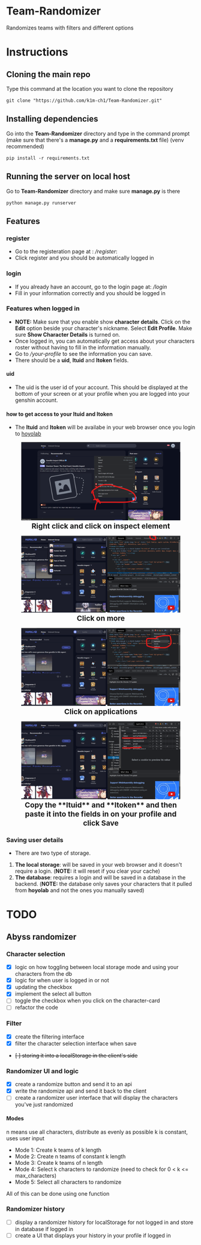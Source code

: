 # Team-Randomizer
Randomizes teams with filters and different options

# Instructions
## Cloning the main repo
Type this command at the location you want to clone the repository
```
git clone "https://github.com/k1m-ch1/Team-Randomizer.git"
```
## Installing dependencies
Go into the **Team-Randomizer** directory and type in the command prompt (make sure that there's a **manage.py** and a **requirements.txt** file) (venv recommended)
```
pip install -r requirements.txt
```

## Running the server on local host
Go to **Team-Randomizer** directory and make sure **manage.py** is there

 ```
 python manage.py runserver
 ```

 ## Features
 ### register
 - Go to the registeration page at : */register*:
 - Click register and you should be automatically logged in
 ### login
 - If you already have an account, go to the login page at: */login*
 - Fill in your information correctly and you should be logged in

 ### Features when logged in
 - **NOTE:** Make sure that you enable show **character details**. Click on the **Edit** option beside your character's nickname. Select **Edit Profile**. Make sure **Show Character Details** is turned on.
 - Once logged in, you can automatically get access about your characters roster without having to fill in the information manually.
 - Go to */your-profile* to see the information you can save.
 - There should be a **uid**, **ltuid** and **ltoken** fields.
 #### uid
 - The uid is the user id of your account. This should be displayed at the bottom of your screen or at your profile when you are logged into your genshin account.
 #### how to get access to your ltuid and ltoken
 - The **ltuid** and **ltoken** will be availabe in your web browser once you login to [hoyolab](https://www.hoyolab.com/)
 <style>
 	figcap {
 		font-size: 1.2rem;
 		font-weight: bold;
 		text-align: center;
 	}

 	figure {
 		text-align: center;
 	}
 </style>
 <figure>
 	<img src="./instruction_images/001_inspect_element.png">
 	<figcap>Right click and click on inspect element</figcap>
 </figure>
<figure>
 	<img src="./instruction_images/002_inspect_element_view_click_more.png">
 	<figcap>Click on more</figcap>
 </figure>
<figure>
 	<img src="./instruction_images/003_inspect_element_click_application.png">
 	<figcap>Click on applications</figcap>
 </figure>
 <figure>
 	<img src="./instruction_images/004_application_view.png">
 	<figcap>Copy the **ltuid** and **ltoken** and then paste it into the fields in on your profile and click <b>Save</b></figcap>
 </figure>

### Saving user details
- There are two type of storage. 
1. **The local storage**: will be saved in your web browser and it doesn't require a login. (**NOTE:** it will reset if you clear your cache)
2. **The database**: requires a login and will be saved in a database in the backend. (**NOTE:** the database only saves your characters that it pulled from **hoyolab** and not the ones you manually saved)




# TODO
## Abyss randomizer
### Character selection
- [x] logic on how toggling between local storage mode and using your characters from the db
- [x] logic for when user is logged in or not
- [x] updating the checkbox
- [x] implement the select all button
- [ ] toggle the checkbox when you click on the character-card
- [ ] refactor the code
### Filter
- [x] create the filtering interface
- [x] filter the character selection interface when save
- ~~[ ] storing it into a localStorage in the client's side~~
### Randomizer UI and logic
- [x] create a randomize button and send it to an api
- [x] write the randomize api and send it back to the client
- [ ] create a randomizer user interface that will display the characters you've just randomized
#### Modes
n means use all characters, distribute as evenly as possible
k is constant, uses user input
- Mode 1: Create k teams of k length
- Mode 2: Create n teams of constant k length 
- Mode 3: Create k teams of n length
- Mode 4: Select k characters to randomize (need to check for 0 < k <= max_characters)
- Mode 5: Select all characters to randomize 

All of this can be done using one function
### Randomizer history
- [ ] display a randomizer history for localStorage for not logged in and store in database if logged in
- [ ] create a UI that displays your history in your profile if logged in
